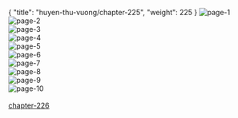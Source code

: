 { "title": "huyen-thu-vuong/chapter-225", "weight": 225 }
<img src="huyen-thu-vuong_0225_01-7d8674384bda7b3f709227712b0a4f31.webp" alt="page-1" origin="http://1.bp.blogspot.com/-NvGO2RMaPBs/W1sJVSp24eI/AAAAAAAAIXk/21OPxaF1ZEI8GHld6Unao2YKCzLv4G9KgCLcBGAs/s1600/1.jpg?imgmax=0"><br/>
<img src="huyen-thu-vuong_0225_02-2a715aa549c15b451137055215b297b6.webp" alt="page-2" origin="http://1.bp.blogspot.com/-4EkoiId43cE/W1sJVIkIboI/AAAAAAAAIXg/tzJGYiajlPof3I-4aUZaxbC81FsX883EQCLcBGAs/s1600/2.jpg?imgmax=0"><br/>
<img src="huyen-thu-vuong_0225_03-c3f5d2325f77e872b073bdfdb02531cf.webp" alt="page-3" origin="http://1.bp.blogspot.com/-QAatnngY5dA/W1sJV4q8HXI/AAAAAAAAIXo/x1BYssFlWV8u8wbOfYN2kbJPTTwFDX8agCLcBGAs/s1600/3.jpg?imgmax=0"><br/>
<img src="huyen-thu-vuong_0225_04-d0c2dba1cfe5e98a49271e6b2bbf8c64.webp" alt="page-4" origin="http://1.bp.blogspot.com/-mlC4chg3Twg/W1sJWIL0__I/AAAAAAAAIXs/U_LmpNrA0SQyZNrSoOgCHtprWrFgvQDLgCLcBGAs/s1600/4.jpg?imgmax=0"><br/>
<img src="huyen-thu-vuong_0225_05-42cac06610787a1974f52abb7f546ee2.webp" alt="page-5" origin="http://1.bp.blogspot.com/-ozqJ4vOSpiI/W1sJWKKSoWI/AAAAAAAAIXw/sARebcPRB001OLrbdE5blaTvIG0UrIylACLcBGAs/s1600/5.jpg?imgmax=0"><br/>
<img src="huyen-thu-vuong_0225_06-aa81735d8da8021bde8d21d4a8a4f084.webp" alt="page-6" origin="http://1.bp.blogspot.com/-6GSd8T5m6y8/W1sJWzMBIjI/AAAAAAAAIX4/S0IW9_1h1UsdvBGt_IIxBijBt-j_XMXaQCLcBGAs/s1600/6.jpg?imgmax=0"><br/>
<img src="huyen-thu-vuong_0225_07-003abdf3d29dfca40f47d5d71e9548d5.webp" alt="page-7" origin="http://1.bp.blogspot.com/-NhTXCG05CHw/W1sJWsdJPNI/AAAAAAAAIX0/AvsQyaFjfawtBorSS2GgduzS_eGTz-aZACLcBGAs/s1600/7.jpg?imgmax=0"><br/>
<img src="huyen-thu-vuong_0225_08-881128ced637f1cb51d841c610687799.webp" alt="page-8" origin="http://1.bp.blogspot.com/-PodGpHgls4Q/W1sJXNWSKCI/AAAAAAAAIX8/YJrr7i6zB_I7oD2P_UFdiEwblfhBEP1BwCLcBGAs/s1600/8.jpg?imgmax=0"><br/>
<img src="huyen-thu-vuong_0225_09-c061acd143d5e4446c11c390bdbca14f.webp" alt="page-9" origin="http://1.bp.blogspot.com/-ZlSiTFc4eoU/W1sJXVPHA0I/AAAAAAAAIYA/JM4vWYkvz3g-uAE9bOn0DZm449RNems3wCLcBGAs/s1600/9.jpg?imgmax=0"><br/>
<img src="huyen-thu-vuong_0225_10-38ca0240792df7ce12897fa5730c6ea9.webp" alt="page-10" origin="http://1.bp.blogspot.com/-PF09Eq5ouAw/W1sJU5l2LjI/AAAAAAAAIXc/hjMdD_TE27ksYXcJfjO36rBPDIevayohgCLcBGAs/s1600/10.jpg?imgmax=0"><br/>
<br/><a class="nextchap" href="/huyen-thu-vuong/chapter-226">chapter-226</a>
